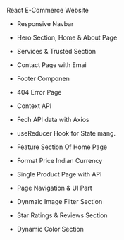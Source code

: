 React E-Commerce Website 

- Responsive Navbar

- Hero Section, Home & About Page

- Services & Trusted Section

- Contact Page with Emai

- Footer Componen

- 404 Error Page

- Context API

- Fech API data with Axios

- useReducer Hook for State mang.

- Feature Section Of Home Page

- Format Price Indian Currency

- Single Product Page with API  

- Page Navigation & UI Part 

- Dynmaic Image Filter Section  

- Star Ratings & Reviews Section  

- Dynamic Color Section  



















